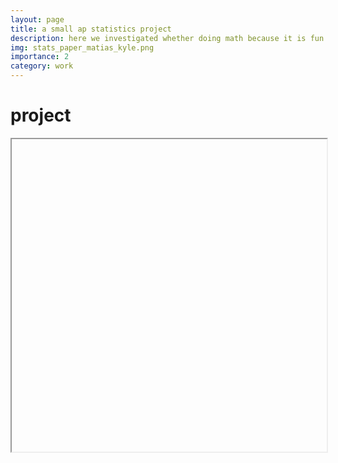 ```yaml
---
layout: page
title: a small ap statistics project
description: here we investigated whether doing math because it is fun has an association with average confidence in solving math problems among high school students
img: stats_paper_matias_kyle.png
importance: 2
category: work
---
```




<html>
  <head>
    <title>project</title>
  </head>
  <body>
    <h1>project</h1>
    <iframe data="assets/pdf/matias-kyle-mathfunconf-stats.pdf" type="application/pdf" width="100%" height="500px">
      <p>Unable to display PDF file. <a href="assets/pdf/matias-kyle-mathfunconf-stats.pdf">Download</a> instead.</p>
    </iframe>
  </body>
  <html>